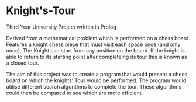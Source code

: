 # Knight's-Tour
Third Year University Project written in Prolog

Derived from a mathematical problem which is performed on a chess board.
Features a knight chess piece that must visit each space once (and only once).
The Knight can start from any position on the board.
If the knight is able to return to its starting point after completeing its tour this is known as a closed tour.

The aim of this project was to create a program that would present a chess board on which the knights’ Tour would be performed.
The program would utilise different search algorithms to complete the tour.
These algorithms could then be compared to see which are more efficient.

